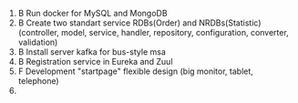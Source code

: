 1) B Run docker for MySQL and MongoDB
2) B Create two standart service RDBs(Order) and NRDBs(Statistic) (controller, model, service, handler,  repository, configuration, converter, validation)
3) B Install server kafka for bus-style msa
4) B Registration service in Eureka and Zuul
5) F Development "startpage" flexible design (big monitor, tablet, telephone)
6) 
